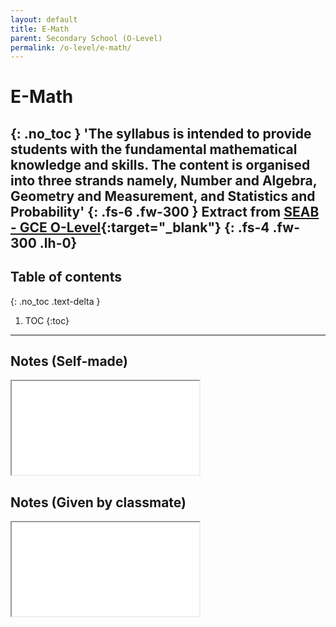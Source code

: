 ```yaml
---
layout: default
title: E-Math
parent: Secondary School (O-Level)
permalink: /o-level/e-math/
---
```

# E-Math
{: .no_toc }
'The syllabus is intended to provide students with the fundamental mathematical knowledge and skills. The
content is organised into three strands namely, Number and Algebra, Geometry and Measurement, and
Statistics and Probability'
{: .fs-6 .fw-300 }
Extract from [SEAB - GCE O-Level](https://www.seab.gov.sg/docs/default-source/national-examinations/syllabus/olevel/2022syllabus/4048_y22_sy.pdf){:target="_blank"}
{: .fs-4 .fw-300 .lh-0}
---

<link rel="stylesheet" type="text/css" media="all" href="../../css.css">

## Table of contents
{: .no_toc .text-delta }

1. TOC
{:toc}

---

## Notes (Self-made)
<iframe src="../../src/SQL-Notes.pdf" class="pdf"></iframe>

## Notes (Given by classmate)
<iframe src="../../src/DB_ERModel.pdf" class="pdf"></iframe>
